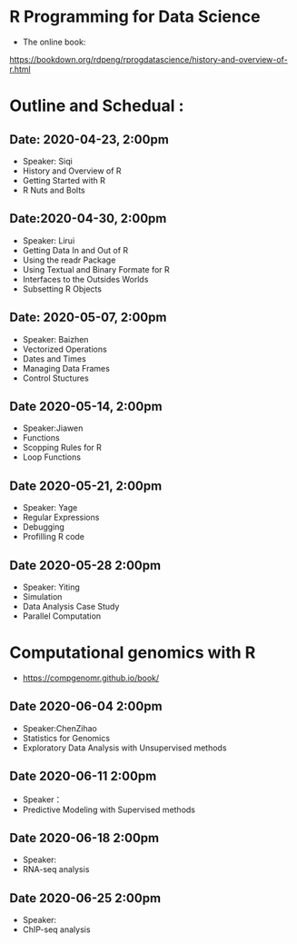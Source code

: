 # R Programming for Data Science 
* The online book: 

https://bookdown.org/rdpeng/rprogdatascience/history-and-overview-of-r.html

# Outline and Schedual :
## Date: 2020-04-23, 2:00pm 
* Speaker: Siqi
* History and Overview of R 
* Getting Started with R
* R Nuts and Bolts

## Date:2020-04-30, 2:00pm 
* Speaker: Lirui
* Getting Data In and Out of R 
* Using the readr Package 
* Using Textual and Binary Formate for R 
* Interfaces to the Outsides Worlds
* Subsetting R Objects

## Date: 2020-05-07, 2:00pm
* Speaker: Baizhen
* Vectorized Operations
* Dates and Times
* Managing Data Frames
* Control Stuctures

## Date 2020-05-14, 2:00pm
* Speaker:Jiawen
* Functions
* Scopping Rules for R 
* Loop Functions

## Date 2020-05-21, 2:00pm
* Speaker: Yage
* Regular Expressions
* Debugging 
* Profilling R code 

## Date 2020-05-28  2:00pm
* Speaker: Yiting
* Simulation
* Data Analysis Case Study 
* Parallel Computation 

#  Computational genomics with R 

* https://compgenomr.github.io/book/

## Date 2020-06-04 2:00pm 
* Speaker:ChenZihao
* Statistics for Genomics
* Exploratory Data Analysis with Unsupervised methods

## Date 2020-06-11 2:00pm
* Speaker： 
* Predictive Modeling with Supervised methods

## Date 2020-06-18 2:00pm
* Speaker:
* RNA-seq analysis 

## Date 2020-06-25 2:00pm 
* Speaker: 
* ChIP-seq analysis 



